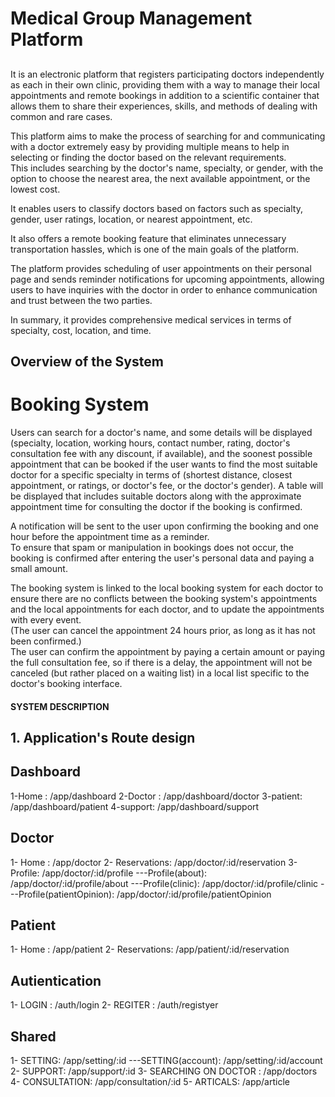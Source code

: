 ##

# Medical Group Management Platform

##

It is an electronic platform that registers participating doctors independently as each in their own clinic, providing them with a way to manage their local appointments and remote bookings in addition to a scientific container that allows them to share their experiences, skills, and methods of dealing with common and rare cases.

This platform aims to make the process of searching for and communicating with a doctor extremely easy by providing multiple means to help in selecting or finding the doctor based on the relevant requirements.  
This includes searching by the doctor's name, specialty, or gender, with the option to choose the nearest area, the next available appointment, or the lowest cost.

It enables users to classify doctors based on factors such as specialty, gender, user ratings, location, or nearest appointment, etc.

It also offers a remote booking feature that eliminates unnecessary transportation hassles, which is one of the main goals of the platform.

The platform provides scheduling of user appointments on their personal page and sends reminder notifications for upcoming appointments, allowing users to have inquiries with the doctor in order to enhance communication and trust between the two parties.

In summary, it provides comprehensive medical services in terms of specialty, cost, location, and time.

## Overview of the System

# Booking System

Users can search for a doctor's name, and some details will be displayed (specialty, location, working hours, contact number, rating, doctor's consultation fee with any discount, if available), and the soonest possible appointment that can be booked if the user wants to find the most suitable doctor for a specific specialty in terms of (shortest distance, closest appointment, or ratings, or doctor's fee, or the doctor's gender). A table will be displayed that includes suitable doctors along with the approximate appointment time for consulting the doctor if the booking is confirmed.

A notification will be sent to the user upon confirming the booking and one hour before the appointment time as a reminder.  
To ensure that spam or manipulation in bookings does not occur, the booking is confirmed after entering the user's personal data and paying a small amount.

The booking system is linked to the local booking system for each doctor to ensure there are no conflicts between the booking system's appointments and the local appointments for each doctor, and to update the appointments with every event.  
(The user can cancel the appointment 24 hours prior, as long as it has not been confirmed.)  
The user can confirm the appointment by paying a certain amount or paying the full consultation fee, so if there is a delay, the appointment will not be canceled (but rather placed on a waiting list) in a local list specific to the doctor's booking interface.

#### SYSTEM DESCRIPTION

## 1. Application's Route design

## Dashboard

1-Home : /app/dashboard
2-Doctor : /app/dashboard/doctor
3-patient: /app/dashboard/patient
4-support: /app/dashboard/support

## Doctor

1- Home : /app/doctor
2- Reservations: /app/doctor/:id/reservation
3- Profile: /app/doctor/:id/profile
---Profile(about): /app/doctor/:id/profile/about
---Profile(clinic): /app/doctor/:id/profile/clinic
---Profile(patientOpinion): /app/doctor/:id/profile/patientOpinion

## Patient

1- Home : /app/patient
2- Reservations: /app/patient/:id/reservation

## Autientication

1- LOGIN : /auth/login
2- REGITER : /auth/registyer

## Shared

1- SETTING: /app/setting/:id
---SETTING(account): /app/setting/:id/account
2- SUPPORT: /app/support/:id
3- SEARCHING ON DOCTOR : /app/doctors
4- CONSULTATION: /app/consultation/:id
5- ARTICALS: /app/article
